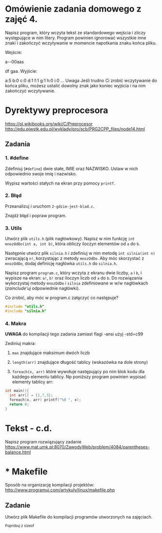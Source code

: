 # Omówienie zadania domowego z zajęć 4.

Napisz program, który wczyta tekst ze standardowego wejścia i zliczy występujące w nim litery. Program powinien ignorować wszystkie inne znaki i zakończyć wczytywanie w momencie napotkania znaku końca pliku.

Wejście:

a--00aas


df   gaa.
Wyjście:

a:5
b:0
c:0
d:1
f:1
g:1
h:0
i:0
...
Uwaga Jeśli trudno Ci zrobić wczytywanie do końca pliku, możesz ustalić dowolny znak jako koniec wyjścia i na nim zakończyć wczytywanie.


# Dyrektywy preprocesora
https://pl.wikibooks.org/wiki/C/Preprocesor
http://edu.pjwstk.edu.pl/wyklady/pro/scb/PRG2CPP_files/node14.html

## Zadania

### 1. #define
Zdefiniuj (`#define`) dwie stałe, IMIE oraz NAZWISKO. Ustaw w nich odpowiednio swoje imię i nazwisko.

Wypisz wartości stałych na ekran przy pomocy `printf`.

### 2. Błąd
Przeanalizuj i uruchom `2-gdzie-jest-blad.c`.

Znajdź błąd i popraw program.

### 3. Utils
Utwórz plik `utils.h` (plik nagłówkowy).
Napisz w nim funkcję `int mnozOdDo(int a, int b)`, która obliczy iloczyn elementów od `a` do `b`.

Następnie utwórz plik `silnia.h` i zdefiniuj w nim metodę `int silnia(int n)` zwracającą `n!`, korzystając z metody `mnozOdDo`.
Aby móc skorzystać z `mnozOdDo`, dodaj definicję nagłówka `utils.h` do `silnia.h`.

Napisz program `program.c`, który wczyta z ekranu dwie liczby, `a` i `b`, i wypisze na ekran:
`a!`, `b!` oraz iloczyn liczb od `a` do `b`.
Do rozwiązania wykorzystaj metody `mnozOdDo` i `silnia` zdefiniowane w w/w nagłówkach (*zainclude'uj* odpowiednie nagłówki).

Co zrobić, aby móc w program.c załączyć co następuje?
```c
#include "utils.h"
#include "silnia.h"
```

### 4. Makra

**UWAGA** do kompilacji tego zadania zamiast flagi -ansi użyj -std=c99

Zediniuj makra:

1. `max` znajdujące maksimum dwóch liczb

1. `length(arr)` znajdujące długość tablicy (wskazówka na dole strony)

1. `foreach(x, arr)` które wywołuje następujący po nim blok kodu dla każdego elementu tablicy.
Np poniższy program powinien wypisać elementy tablicy arr:
```c
int main(){
  int arr[] = {1,7,3};
  foreach(x, arr) printf("%d ", x);
  return 0;
}
```


# Tekst - c.d.
Napisz program rozwiązujący zadanie https://www.mat.umk.pl:8070/ZawodyWeb/problem/4084/parentheses-balance.html


# * Makefile
Sposób na organizację kompilacji projektów: http://www.programuj.com/artykuly/linux/makefile.php

## Zadanie
Utwórz plik Makefile do kompilacji programów utworzonych na zajęciach.











<sub>Popróbuj z sizeof</sub>
